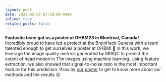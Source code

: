 ```yaml
---
layout: post
date: 2023-05-05 07:59:00-0400
inline: true
related_posts: false
---
```


<b> Fantastic team got us a poster at OHBM23 in Montreal, Canada! </b>
<br>
Incredibly proud to have led a project at the BrainHack Geneva with a team talented enough to get ourselves a poster at OHBM! :tada:
In this work, we leverage the image quality metrics generated by MRIQC to predict the extent of head motion in T1w images using machine learning.
Using feature extraction, we also showed that signal-to-noise ratio is the most important feature for this prediction.
Pass by [our poster](https://osf.io/7vqzr_v1) to get to know more about our methods and the results :wink:
